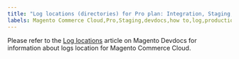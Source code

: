 ```yaml
---
title: "Log locations (directories) for Pro plan: Integration, Staging, Production"
labels: Magento Commerce Cloud,Pro,Staging,devdocs,how to,log,production
---
```


Please refer to the [Log locations](https://devdocs.magento.com/guides/v2.2/cloud/project/log-locations.html) article on Magento Devdocs for information about logs location for Magento Commerce Cloud.